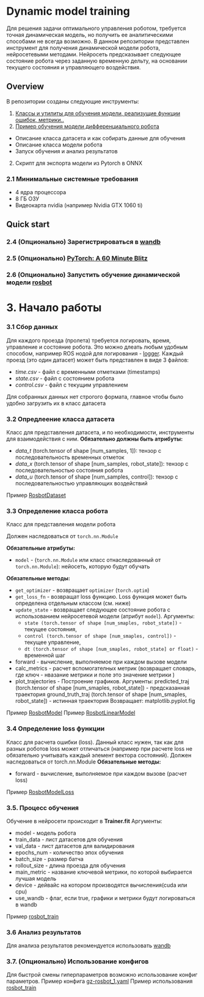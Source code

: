 # Dynamic model training

Для решения задачи оптимального управления роботом, требуется точная динамическая модель, но получить ее аналитическими способами не всегда возможно. В данном репозитории представлен инструмент для получения динамической модели робота, нейросетевыми методами. Нейросеть предсказывает следующее состояние робота через заданную временную дельту, на основании текущего состояния и управляющего воздействия.

## Overview

В репозитории созданы следующие инструменты:
1. [Классы и утилиты для обучения модели, реализущие функции ошибок, метрики..](/lib/README.md)
2. [Пример обучения модели дифференциального робота](/examples/README.md) 
  * Описание класса датасета и как собирать данные для обучения
  * Описание класса модели робота
  * Запуск обучения и анализ результатов
2. Скрипт для экспорта модели из Pytorch в ONNX


### 2.1 Минимальные системные требования
* 4 ядра процессора
* 8 ГБ ОЗУ
* Видеокарта nvidia (например Nvidia GTX 1060 ti)

## Quick start

















### 2.4 (Опционально) Зарегистрироваться в [wandb](https://wandb.ai/) 
### 2.5 (Опционально) [PyTorch: A 60 Minute Blitz](https://pytorch.org/tutorials/beginner/deep_learning_60min_blitz.html)
### 2.6 (Опционально) Запустить обучение динамической модели [rosbot](https://github.com/FastSense/ML-Training/tree/rosbot-gazebo-model/rosbot-gazebo-model/examples/gz-rosbot)

# 3. Начало работы
### 3.1 Сбор данных
Для каждого проезда (пролета) требуется логировать, время, управление и состояние робота. Это можно длеать любым удобным способом, например ROS нодой для логирования - [logger](https://github.com/urock/rosbot/tree/develop/logger). Каждый проезд (это один датасет) может быть представлен в виде 3 файлов:  
* *time.csv* - файл с временными отметками (timestamps)
* *state.csv* - файл с состоянием робота 
* *control.csv* - файл с текущим управлением
  
Для собранных данных нет строгого формата, главное чтобы было удобно загрузить их в класс датасета
### 3.2 Опредлеение класса датасета
Класс для представления датасета, и по необходимости, инструменты для взаимодействия с ним.
**Обязательно должны быть атрибуты:**
* *data_t* (torch.tensor of shape [num_samples, 1]): тензор с последовательность временных отметок
* *data_x* (torch.tensor of shape [num_samples, robot_state]): тензор с последовательностью состояния робота
* *data_u* (torch.tensor of shape [num_samples, control]): тензор с последовательностью управляющих воздействий

Пример [RosbotDataset](https://github.com/FastSense/ML-Training/blob/rosbot-gazebo-model/rosbot-gazebo-model/examples/gz-rosbot/rosbot_dataset.py)

### 3.3 Определение класса робота
Класс для представления модели робота

Должен наследоваться от `torch.nn.Module`

**Обязательные атрибуты:**
* `model` - (`torch.nn.Module` или класс отнаследованный от `torch.nn.Module`): нейосеть, которую будут обучать

**Обязательные методы:**
* `get_optimizer` - возвращает `optimizer` (`torch.optim`)
* `get_loss_fn` - возвращат loss функцию. Loss функция может быть определена отдельным классом (см. ниже)
* `update_state` - возвращает следующее состояние робота с использованием нейросетевой модели (атрибут `model`).
  Аргументы:
  * `state (torch.tensor of shape [num_smaples, robot_state])` - текущее состояния,
  * `control (torch.tensor of shape [num_smaples, control])` - текущее управление,  
  * `dt (torch.tensor of shape [num_smaples, robot_state] or float)` - временной шаг
* forward - вычисление, выполняемое при каждом вызове модели
* calc_metrics - расчет вспомогателных метрик (возвращает словарь, где ключ - нвазание метрики и поле это значение метрики )
* plot_trajectories - Построение графиков.
Аргументы:
predicted_traj (torch.tensor of shape [num_smaples, robot_state]) - предсказанная траектория
ground_truth_traj (torch.tensor of shape [num_smaples, robot_state]) - истинная траектория
Возвращает: matplotlib.pyplot.fig

Пример [RosbotModel](https://github.com/FastSense/ML-Training/blob/rosbot-gazebo-model/rosbot-gazebo-model/examples/gz-rosbot/rosbot_model.py)
Пример [RosbotLinearModel](https://github.com/FastSense/ML-Training/blob/rosbot-gazebo-model/rosbot-gazebo-model/examples/gz-rosbot/rosbot_linear_model.py)

### 3.4 Определение loss функции
Класс для расчета ошибки (loss). Данный класс нужен, так как для разных роботов loss может отличаться (например при расчете loss не обязательно учитывать каждый элемент вектора состояний). 
Должен наследоваться от torch.nn.Module
**Обязательные методы:**
* forward - вычисление, выполняемое при каждом вызове (расчет loss)

Пример [RosbotModelLoss](https://github.com/FastSense/ML-Training/blob/rosbot-gazebo-model/rosbot-gazebo-model/examples/gz-rosbot/rosbot_model.py#L9)

### 3.5. Процесс обучения
Обучение в нейросети происходит в **Trainer.fit** Аргументы:
* model - модель робота 
* train_data - лист датасетов для обучения
* val_data - лист датасетов для валидирования
* epochs_num - количество эпох обучения
* batch_size - размер батча
* rollout_size - длина проезда для обучения
* main_metric - название ключевой метрики, по которой выбирается лучшая модель
* device - дейвайс на котором производятся вычисления(cuda или cpu)
* use_wandb - флаг, если true, графики и метрики будут логироваться в wandb

Пример [rosbot_train](https://github.com/FastSense/ML-Training/blob/rosbot-gazebo-model/rosbot-gazebo-model/examples/gz-rosbot/rosbot_train.py)

### 3.6 Анализ результатов
Для анализа результатов рекомендуется использовать [wandb](https://wandb.ai/) 

### 3.7. (Опционально) Использование конфигов
Для быстрой смены гиперпараметров возможно использование конфиг параметров.
Пример конфига [gz-rosbot_1.yaml](https://github.com/FastSense/ML-Training/blob/rosbot-gazebo-model/rosbot-gazebo-model/examples/gz-rosbot/configs/gz-rosbot_1.yaml)
Пример использования [rosbot_train](https://github.com/FastSense/ML-Training/blob/rosbot-gazebo-model/rosbot-gazebo-model/examples/gz-rosbot/rosbot_train.py#L41)


